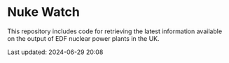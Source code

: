 # Nuke Watch

This repository includes code for retrieving the latest information available on the output of EDF nuclear power plants in the UK.

Last updated: 2024-06-29 20:08